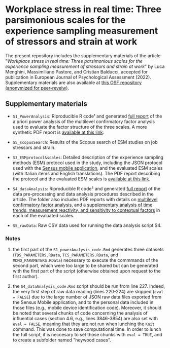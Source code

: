# Workplace stress in real time: Three parsimonious scales for the experience sampling measurement of stressors and strain at work
The present repository includes the supplementary materials of the article "*Workplace stress in real time: Three parsimonious scales for the experience sampling measurement of stressors and strain at work*" by Luca Menghini, Massimiliano Pastore, and Cristian Balducci, accepted for publication in European Journal of Psychological Assessment (2022). Supplementary materials are also available at [this OSF repository (anonymized for peer-reveiw)](https://osf.io/87a9p/?view_only=8439d7578f54405a853b31264df9bc19).

## Supplementary materials
- `S1_PowerAnalysis`: Riproducible R code&sup1; and generated [full report](https://Luca-Menghini.github.io/ESMmeasures-workplaceStress/S1_PowerAnalysis/S1_powerAnalysis_fullReport.html) of the a priori power analysis of the multilevel confirmatory factor analysis used to evaluate the factor structure of the three scales. A more synthetic PDF report is [available at this link](https://Luca-Menghini.github.io/ESMmeasures-workplaceStress/S1_PowerAnalysis/S1_powerAnalysis_shortReport.pdf).

- `S5_scopusSearch`: Results of the Scopus search of ESM studies on job stressors and strain.

- `S3_ESMprotocol&scales`: Detailed description of the experience sampling methods (ESM) protocol used in the study, including the JSON protocol used with the [Sensus mobile application](https://predictive-technology-laboratory.github.io/sensus/), and the evaluated ESM scales (with Italian items and English translations). The PDF report describing the protocol and the evaluated ESM scales is [available at this link](https://Luca-Menghini.github.io/ESMmeasures-workplaceStress/S3_ESMprotocol%26scales/S3_ESMprotocol%26scales.pdf).

- `S4_dataAnalysis`: Riproducible R code&sup2; and generated [full report](https://Luca-Menghini.github.io/ESMmeasures-workplaceStress/S4_dataAnalysis/S4_dataAnalysis_fullReport.html) of the data pre-processing and data analysis procedures described in the article. The folder also includes PDF reports with details on [multilevel confirmatory factor analysis](https://Luca-Menghini.github.io/ESMmeasures-workplaceStress/S4_dataAnalysis/S4.1_MCFAdetails.pdf), and a [supplementary analysis of time trends, measurement reactivity, and sensitivity to contextual factors](https://Luca-Menghini.github.io/ESMmeasures-workplaceStress/S4_dataAnalysis/S4.2_SensitivityToContextualFactors.pdf) in each of the evaluated scales.

- `S5_rawData`: Raw CSV data used for running the data analysis script S4.

### Notes
1. the first part of the `S1_powerAnalysis_code.Rmd` generates three datasets (`TDS_PARAMETERS.RData`, `TCS_PARAMETERS.RData`, and `MDMQ_PARAMETERS.RData`) necessary to execute the commmands of the second part, which were too large to be shared but can be generated with the first part of the script (otherwise obtained upon request to the first author).

2. the `S4_dataAnalysis_code.Rmd` script should be run from line 227. Indeed, the very first step of raw data reading (lines 220-224) are skipped (`eval = FALSE`) due to the large number of JSON raw data files exported from the Sensus Mobile application, and to the personal data included in those files (e.g., mobile device identification code). Moreover, it should be noted that several chunks of code concerning the analysis of influential cases (section 4.6, e.g., lines 3846-3854) are also set with `eval = FALSE`, meaning that they are not run when lunching the `Knit` command. This was done to save computational time. In order to lunch the full script, it is neccesary to set those chunks with `eval = TRUE`, and to create a subfolder named "heywood cases".
